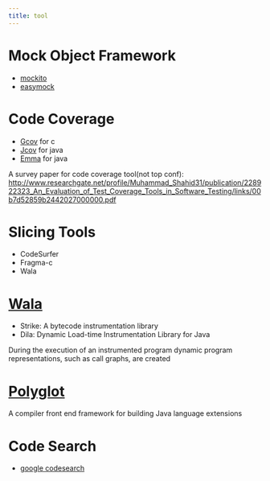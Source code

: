 ```yaml
---
title: tool
---
```


Mock Object Framework
=====================
* [mockito](http://mockito.org)
* [easymock](http://easymock.org)

Code Coverage
=============
* [Gcov](https://gcc.gnu.org/onlinedocs/gcc/Gcov.html) for c
* [Jcov](https://wiki.openjdk.java.net/display/CodeTools/jcov) for java
* [Emma](http://emma.sourceforge.net/index.html) for java

A survey paper for code coverage tool(not top conf):
http://www.researchgate.net/profile/Muhammad_Shahid31/publication/228922323_An_Evaluation_of_Test_Coverage_Tools_in_Software_Testing/links/00b7d52859b2442027000000.pdf

Slicing Tools
=============

* CodeSurfer
* Fragma-c
* Wala

[Wala](http://wala.sourceforge.net/)
=================================

* Strike: A bytecode instrumentation library
* Dila: Dynamic Load-time Instrumentation Library for Java

During the execution of an instrumented program dynamic program representations, such as call graphs, are created

[Polyglot](http://www.cs.cornell.edu/projects/polyglot/)
========================================================

A compiler front end framework for building Java language extensions

Code Search
===========

* [google codesearch](https://github.com/google/codesearch)
